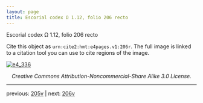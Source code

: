 ```yaml
---
layout: page
title: Escorial codex Ω 1.12, folio 206 recto
---
```


Escorial codex Ω 1.12, folio 206 recto

Cite this object as `urn:cite2:hmt:e4pages.v1:206r`.  The full image is linked to a citation tool you can use to cite regions of the image.

[![e4_336](http://www.homermultitext.org/iipsrv?IIIF=/project/homer/pyramidal/deepzoom/hmt/e4img/2017a/e4_336.tif/full/800,/0/default.jpg)](http://www.homermultitext.org/ict2/?urn=urn:cite2:hmt:e4img.2017a:e4_336) 

<p style="text-align: center; font-style: italic;">Creative Commons Attribution-Noncommercial-Share Alike 3.0 License.</p>

---

previous: [205v](../205v/) | next: [206v](../206v/)